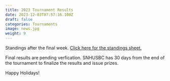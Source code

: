 ```yaml
---
title: 2023 Tournament Results
date: 2023-12-03T07:57:16.108Z
draft: false
categories: Tournaments
image: news.jpg
weight: 9
---
```


Standings after the final week. <a href="index.pdf" target="blank">Click here for the standings sheet. </a>  

Final results are pending verfication. SNHUSBC has 30 days from the end of the tournament to finalize the results and issue prizes.

Happy Holidays!